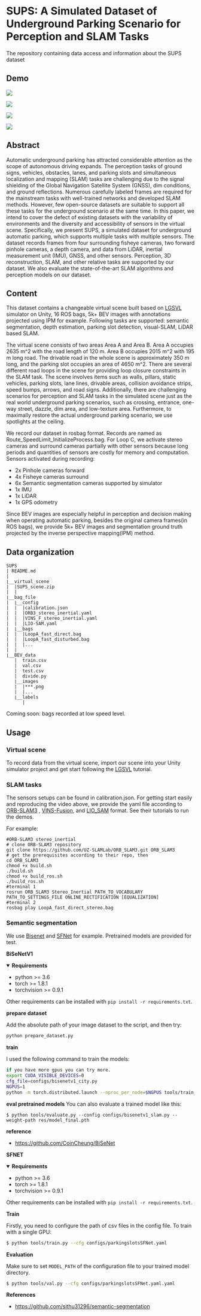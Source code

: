 # SUPS: A Simulated Dataset of Underground Parking Scenario for Perception and SLAM Tasks
The repository containing data access and information about the SUPS dataset

## Demo
![](video_1.gif)

![](video_4.gif)

![](video_2.gif)

![](video_3.gif)

## Abstract
Automatic underground parking has attracted considerable attention as the scope of autonomous driving expands. The perception tasks of ground signs, vehicles, obstacles, lanes, and parking slots and simultaneous localization and mapping (SLAM) tasks are challenging due to the signal shielding of the Global Navigation Satellite System (GNSS), dim conditions, and ground reflections. Numerous carefully labeled frames are required for the mainstream tasks with well-trained networks and developed SLAM methods. However, few open-source datasets are suitable to support all these tasks for the underground scenario at the same time. In this paper, we intend to cover the defect of existing datasets with the variability of environments and the diversity and accessibility of sensors in the virtual scene. Specifically, we present SUPS, a simulated dataset for underground automatic parking, which supports multiple tasks with multiple sensors. The dataset records frames from four surrounding fisheye cameras, two forward pinhole cameras, a depth camera, and data from LiDAR, inertial measurement unit (IMU), GNSS, and other sensors. Perception, 3D reconstruction, SLAM, and other relative tasks are supported by our dataset. We also evaluate the state-of-the-art SLAM algorithms and perception models on our dataset.

## Content
This dataset contains a changeable virtual scene built based on [LGSVL](https://www.svlsimulator.com/) simulator on Unity, 16 ROS bags, 5k+ BEV images with annotations projected using IPM for example. Following tasks are supported: semantic segmentation, depth estimation, parking slot detection, visual-SLAM, LiDAR based SLAM.

The virtual scene consists of two areas Area A and Area B. Area A occupies 2635 m^2 with the road length of 120 m. Area B occupies 2015 m^2 with 195 m long road. The drivable road in the whole scene is approximately 350 m long, and the parking slot occupies an area of 4650 m^2. There are several different road loops in the scene for providing loop closure constraints in the SLAM task. The scene involves items such as walls, pillars, static vehicles, parking slots, lane lines, drivable areas, collision avoidance strips, speed bumps, arrows, and road signs. Additionally, there are challenging scenarios for perception and SLAM tasks in the simulated scene just as the real world underground parking scenarios, such as crossing, entrance, one-way street, dazzle, dim area, and low-texture area. Furthermore, to maximally restore the actual underground parking scenario, we use spotlights at the ceiling.

We record our dataset in rosbag format. Records are named as Route_SpeedLimit_InitializeProcess.bag. For Loop C, we activate stereo cameras and surround cameras partially with other sensors because long periods and quantities of sensors are costly for memory and computation. Sensors activated during recording:
* 2x Pinhole cameras forward
* 4x Fisheye cameras surround
* 6x Semantic segmentation cameras supported by simulator
* 1x IMU
* 1x LiDAR
* 1x GPS odometry

Since BEV images are especially helpful in perception and decision making when operating automatic parking, besides the original camera frames(in ROS bags), we provide 5k+ BEV images and segmentation ground truth projected by the inverse perspective mapping(IPM) method.

## Data organization
```
SUPS
| README.md
|
⌊__virtual_scene
|  |SUPS_scene.zip
|  |
⌊__bag_file
|  ⌊__config
|  |  |calibration.json
|  |  |ORB3_stereo_inertial.yaml
|  |  |VINS_F_stereo_inertial.yaml
|  |  |LIO-SAM.yaml
|  ⌊__bags
|  |  |LoopA_fast_direct.bag
|  |  |LoopA_fast_disturbed.bag
|  |  |...
|  |
⌊__BEV_data
   |  train.csv
   |  val.csv
   |  test.csv
   |  divide.py
   ⌊__images
   |  |***.png
   |  |...
   ⌊__labels
      |
```

Coming soon: bags recorded at low speed level.
## Usage
### Virtual scene
To record data from the virtual scene, import our scene into your Unity simulator project and get start following the [LGSVL](https://www.svlsimulator.com/) tutorial.
### SLAM tasks
The sensors setups can be found in calibration.json. For getting start easily and reproducing the video above, we provide the yaml file according to [ORB-SLAM3](https://github.com/UZ-SLAMLab/ORB_SLAM3) , [VINS-Fusion](https://github.com/HKUST-Aerial-Robotics/VINS-Fusion), and [LIO_SAM](https://github.com/TixiaoShan/LIO-SAM) format. See their tutorials to run the demos.

For example:
```
#ORB-SLAM3 stereo_inertial
# clone ORB-SLAM3 repository
git clone https://github.com/UZ-SLAMLab/ORB_SLAM3.git ORB_SLAM3
# get the prerequisites according to their repo, then
cd ORB_SLAM3
chmod +x build.sh
./build.sh
chmod +x build_ros.sh
./build_ros.sh
#terminal 1
rosrun ORB_SLAM3 Stereo_Inertial PATH_TO_VOCABULARY PATH_TO_SETTINGS_FILE ONLINE_RECTIFICATION [EQUALIZATION]
#terminal 2
rosbag play LoopA_fast_direct_stereo.bag

```
### Semantic segmentation
We use [Bisenet](https://arxiv.org/abs/1808.00897) and [SFNet](https://arxiv.org/abs/2002.10120) for example. Pretrained models are provided for test.

**BiSeNetV1**

<details open>
  <summary><strong>Requirements</strong></summary>

* python >= 3.6
* torch >= 1.8.1
* torchvision >= 0.9.1

Other requirements can be installed with `pip install -r requirements.txt`.


**prepare dataset**

Add the absolute path of your image dataset to the script, and then try:
```bash
python prepare_dataset.py
```


**train**

I used the following command to train the models:
```bash
if you have more gpus you can try more.
export CUDA_VISIBLE_DEVICES=0
cfg_file=configs/bisenetv1_city.py
NGPUS=1
python -m torch.distributed.launch --nproc_per_node=$NGPUS tools/train_amp.py --config $cfg_file 
```

**eval pretrained models**
You can also evaluate a trained model like this: 
```
$ python tools/evaluate.py --config configs/bisenetv1_slam.py --weight-path res/model_final.pth
```

**reference**
* https://github.com/CoinCheung/BiSeNet
   
**SFNET**

<details open>
  <summary><strong>Requirements</strong></summary>

* python >= 3.6
* torch >= 1.8.1
* torchvision >= 0.9.1

Other requirements can be installed with `pip install -r requirements.txt`.

**Train**

Firstly, you need to configure the path of csv files in the config file. To train with a single GPU:

```bash
$ python tools/train.py --cfg configs/parkingslotsSFNet.yaml
```

**Evaluation**

Make sure to set `MODEL_PATH` of the configuration file to your trained model directory.

```bash
$ python tools/val.py --cfg configs/parkingslotsSFNet.yaml.yaml
```

**References**

* https://github.com/sithu31296/semantic-segmentation
